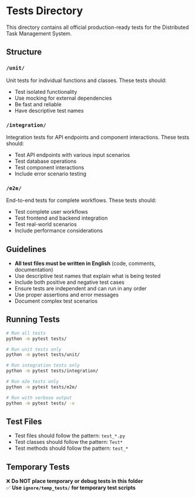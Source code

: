 # Tests Directory

This directory contains all official production-ready tests for the Distributed Task Management System.

## Structure

### `/unit/`
Unit tests for individual functions and classes. These tests should:
- Test isolated functionality
- Use mocking for external dependencies
- Be fast and reliable
- Have descriptive test names

### `/integration/`
Integration tests for API endpoints and component interactions. These tests should:
- Test API endpoints with various input scenarios
- Test database operations
- Test component interactions
- Include error scenario testing

### `/e2e/`
End-to-end tests for complete workflows. These tests should:
- Test complete user workflows
- Test frontend and backend integration
- Test real-world scenarios
- Include performance considerations

## Guidelines

- **All test files must be written in English** (code, comments, documentation)
- Use descriptive test names that explain what is being tested
- Include both positive and negative test cases
- Ensure tests are independent and can run in any order
- Use proper assertions and error messages
- Document complex test scenarios

## Running Tests

```bash
# Run all tests
python -m pytest tests/

# Run unit tests only
python -m pytest tests/unit/

# Run integration tests only
python -m pytest tests/integration/

# Run e2e tests only
python -m pytest tests/e2e/

# Run with verbose output
python -m pytest tests/ -v
```

## Test Files

- Test files should follow the pattern: `test_*.py`
- Test classes should follow the pattern: `Test*`
- Test methods should follow the pattern: `test_*`

## Temporary Tests

❌ **Do NOT place temporary or debug tests in this folder**  
✅ **Use `ignore/temp_tests/` for temporary test scripts**
